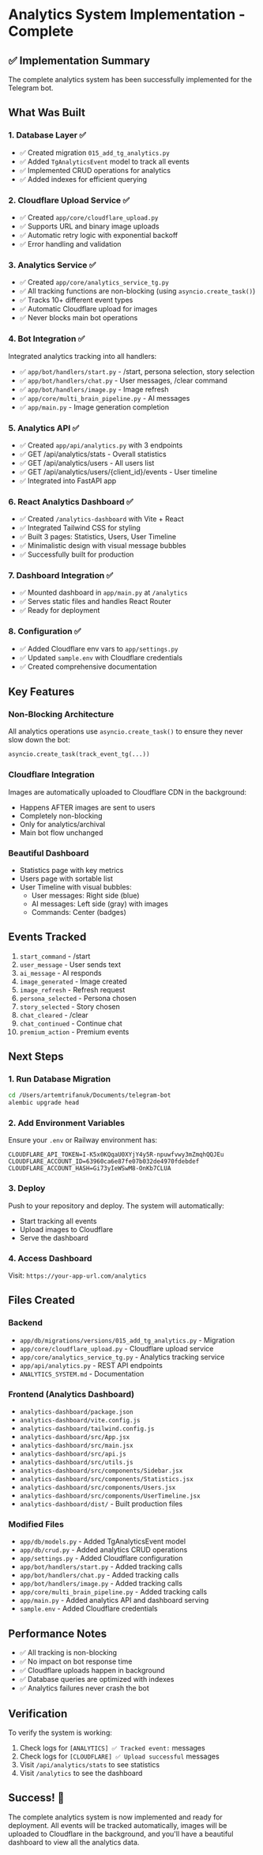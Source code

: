 # Analytics System Implementation - Complete

## ✅ Implementation Summary

The complete analytics system has been successfully implemented for the Telegram bot.

## What Was Built

### 1. Database Layer ✅

- ✅ Created migration `015_add_tg_analytics.py`
- ✅ Added `TgAnalyticsEvent` model to track all events
- ✅ Implemented CRUD operations for analytics
- ✅ Added indexes for efficient querying

### 2. Cloudflare Upload Service ✅

- ✅ Created `app/core/cloudflare_upload.py`
- ✅ Supports URL and binary image uploads
- ✅ Automatic retry logic with exponential backoff
- ✅ Error handling and validation

### 3. Analytics Service ✅

- ✅ Created `app/core/analytics_service_tg.py`
- ✅ All tracking functions are non-blocking (using `asyncio.create_task()`)
- ✅ Tracks 10+ different event types
- ✅ Automatic Cloudflare upload for images
- ✅ Never blocks main bot operations

### 4. Bot Integration ✅

Integrated analytics tracking into all handlers:

- ✅ `app/bot/handlers/start.py` - /start, persona selection, story selection
- ✅ `app/bot/handlers/chat.py` - User messages, /clear command
- ✅ `app/bot/handlers/image.py` - Image refresh
- ✅ `app/core/multi_brain_pipeline.py` - AI messages
- ✅ `app/main.py` - Image generation completion

### 5. Analytics API ✅

- ✅ Created `app/api/analytics.py` with 3 endpoints
- ✅ GET /api/analytics/stats - Overall statistics
- ✅ GET /api/analytics/users - All users list
- ✅ GET /api/analytics/users/{client_id}/events - User timeline
- ✅ Integrated into FastAPI app

### 6. React Analytics Dashboard ✅

- ✅ Created `/analytics-dashboard` with Vite + React
- ✅ Integrated Tailwind CSS for styling
- ✅ Built 3 pages: Statistics, Users, User Timeline
- ✅ Minimalistic design with visual message bubbles
- ✅ Successfully built for production

### 7. Dashboard Integration ✅

- ✅ Mounted dashboard in `app/main.py` at `/analytics`
- ✅ Serves static files and handles React Router
- ✅ Ready for deployment

### 8. Configuration ✅

- ✅ Added Cloudflare env vars to `app/settings.py`
- ✅ Updated `sample.env` with Cloudflare credentials
- ✅ Created comprehensive documentation

## Key Features

### Non-Blocking Architecture

All analytics operations use `asyncio.create_task()` to ensure they never slow down the bot:

```python
asyncio.create_task(track_event_tg(...))
```

### Cloudflare Integration

Images are automatically uploaded to Cloudflare CDN in the background:

- Happens AFTER images are sent to users
- Completely non-blocking
- Only for analytics/archival
- Main bot flow unchanged

### Beautiful Dashboard

- Statistics page with key metrics
- Users page with sortable list
- User Timeline with visual bubbles:
  - User messages: Right side (blue)
  - AI messages: Left side (gray) with images
  - Commands: Center (badges)

## Events Tracked

1. `start_command` - /start
2. `user_message` - User sends text
3. `ai_message` - AI responds
4. `image_generated` - Image created
5. `image_refresh` - Refresh request
6. `persona_selected` - Persona chosen
7. `story_selected` - Story chosen
8. `chat_cleared` - /clear
9. `chat_continued` - Continue chat
10. `premium_action` - Premium events

## Next Steps

### 1. Run Database Migration

```bash
cd /Users/artemtrifanuk/Documents/telegram-bot
alembic upgrade head
```

### 2. Add Environment Variables

Ensure your `.env` or Railway environment has:

```env
CLOUDFLARE_API_TOKEN=I-K5x0KQqaU0XYjY4y5R-npuwfvwy3mZmqhQQJEu
CLOUDFLARE_ACCOUNT_ID=63960ca6e87fe07b032de4970fdebdef
CLOUDFLARE_ACCOUNT_HASH=Gi73yIeWSwM8-OnKb7CLUA
```

### 3. Deploy

Push to your repository and deploy. The system will automatically:

- Start tracking all events
- Upload images to Cloudflare
- Serve the dashboard

### 4. Access Dashboard

Visit: `https://your-app-url.com/analytics`

## Files Created

### Backend

- `app/db/migrations/versions/015_add_tg_analytics.py` - Migration
- `app/core/cloudflare_upload.py` - Cloudflare upload service
- `app/core/analytics_service_tg.py` - Analytics tracking service
- `app/api/analytics.py` - REST API endpoints
- `ANALYTICS_SYSTEM.md` - Documentation

### Frontend (Analytics Dashboard)

- `analytics-dashboard/package.json`
- `analytics-dashboard/vite.config.js`
- `analytics-dashboard/tailwind.config.js`
- `analytics-dashboard/src/App.jsx`
- `analytics-dashboard/src/main.jsx`
- `analytics-dashboard/src/api.js`
- `analytics-dashboard/src/utils.js`
- `analytics-dashboard/src/components/Sidebar.jsx`
- `analytics-dashboard/src/components/Statistics.jsx`
- `analytics-dashboard/src/components/Users.jsx`
- `analytics-dashboard/src/components/UserTimeline.jsx`
- `analytics-dashboard/dist/` - Built production files

### Modified Files

- `app/db/models.py` - Added TgAnalyticsEvent model
- `app/db/crud.py` - Added analytics CRUD operations
- `app/settings.py` - Added Cloudflare configuration
- `app/bot/handlers/start.py` - Added tracking calls
- `app/bot/handlers/chat.py` - Added tracking calls
- `app/bot/handlers/image.py` - Added tracking calls
- `app/core/multi_brain_pipeline.py` - Added tracking calls
- `app/main.py` - Added analytics API and dashboard serving
- `sample.env` - Added Cloudflare credentials

## Performance Notes

- ✅ All tracking is non-blocking
- ✅ No impact on bot response time
- ✅ Cloudflare uploads happen in background
- ✅ Database queries are optimized with indexes
- ✅ Analytics failures never crash the bot

## Verification

To verify the system is working:

1. Check logs for `[ANALYTICS] ✅ Tracked event:` messages
2. Check logs for `[CLOUDFLARE] ✅ Upload successful` messages
3. Visit `/api/analytics/stats` to see statistics
4. Visit `/analytics` to see the dashboard

## Success! 🎉

The complete analytics system is now implemented and ready for deployment. All events will be tracked automatically, images will be uploaded to Cloudflare in the background, and you'll have a beautiful dashboard to view all the analytics data.
